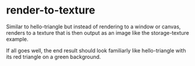 # render-to-texture

Similar to hello-triangle but instead of rendering to a window or canvas, renders to a texture that is then output as an image like the storage-texture example.

If all goes well, the end result should look familiarly like hello-triangle with its red triangle on a green background.